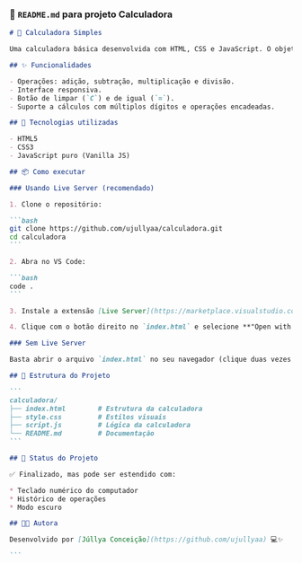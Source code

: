 ### 📄 `README.md` para projeto Calculadora

````markdown
# 🧮 Calculadora Simples

Uma calculadora básica desenvolvida com HTML, CSS e JavaScript. O objetivo é permitir operações aritméticas simples como adição, subtração, multiplicação e divisão em uma interface limpa e responsiva.

## ✨ Funcionalidades

- Operações: adição, subtração, multiplicação e divisão.
- Interface responsiva.
- Botão de limpar (`C`) e de igual (`=`).
- Suporte a cálculos com múltiplos dígitos e operações encadeadas.

## 🚀 Tecnologias utilizadas

- HTML5
- CSS3
- JavaScript puro (Vanilla JS)

## 📦 Como executar

### Usando Live Server (recomendado)

1. Clone o repositório:

```bash
git clone https://github.com/ujullyaa/calculadora.git
cd calculadora
```

2. Abra no VS Code:

```bash
code .
```

3. Instale a extensão [Live Server](https://marketplace.visualstudio.com/items?itemName=ritwickdey.LiveServer) no VS Code.

4. Clique com o botão direito no `index.html` e selecione **"Open with Live Server"**.

### Sem Live Server

Basta abrir o arquivo `index.html` no seu navegador (clique duas vezes ou arraste).

## 📁 Estrutura do Projeto

```
calculadora/
├── index.html        # Estrutura da calculadora
├── style.css         # Estilos visuais
├── script.js         # Lógica da calculadora
└── README.md         # Documentação
```

## 📌 Status do Projeto

✅ Finalizado, mas pode ser estendido com:

* Teclado numérico do computador
* Histórico de operações
* Modo escuro

## 👩‍💻 Autora

Desenvolvido por [Júllya Conceição](https://github.com/ujullyaa) 💻✨

```
